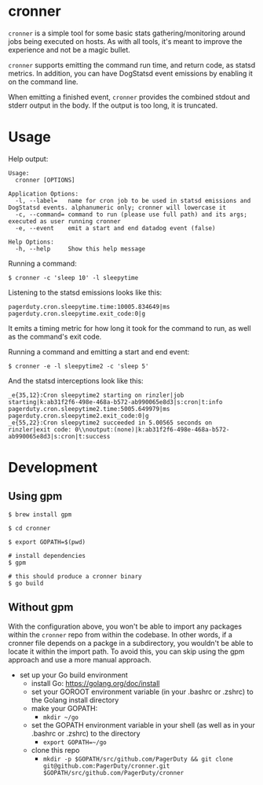 # cronner
`cronner` is a simple tool for some basic stats gathering/monitoring around jobs being executed on hosts. As with all tools, it's meant to improve the experience and not be a magic bullet.

`cronner` supports emitting the command run time, and return code, as statsd metrics. In addition, you can have DogStatsd event emissions by enabling it on the command line.

When emitting a finished event, `cronner` provides the combined stdout and stderr output in the body. If the output is too long, it is truncated.

# Usage
Help output:
```
Usage:
  cronner [OPTIONS]

Application Options:
  -l, --label=   name for cron job to be used in statsd emissions and DogStatsd events. alphanumeric only; cronner will lowercase it
  -c, --command= command to run (please use full path) and its args; executed as user running cronner
  -e, --event    emit a start and end datadog event (false)

Help Options:
  -h, --help     Show this help message
```

Running a command:
```
$ cronner -c 'sleep 10' -l sleepytime
```

Listening to the statsd emissions looks like this:

```
pagerduty.cron.sleepytime.time:10005.834649|ms
pagerduty.cron.sleepytime.exit_code:0|g
```

It emits a timing metric for how long it took for the command to run, as well as the command's exit code.

Running a command and emitting a start and end event:

```
$ cronner -e -l sleepytime2 -c 'sleep 5'
```

And the statsd interceptions look like this:

```
_e{35,12}:Cron sleepytime2 starting on rinzler|job starting|k:ab31f2f6-498e-468a-b572-ab990065e8d3|s:cron|t:info
pagerduty.cron.sleepytime2.time:5005.649979|ms
pagerduty.cron.sleepytime2.exit_code:0|g
_e{55,22}:Cron sleepytime2 succeeded in 5.00565 seconds on rinzler|exit code: 0\\noutput:(none)|k:ab31f2f6-498e-468a-b572-ab990065e8d3|s:cron|t:success
```

# Development
## Using gpm
```
$ brew install gpm

$ cd cronner

$ export GOPATH=$(pwd)

# install dependencies
$ gpm

# this should produce a cronner binary
$ go build
```

## Without gpm
With the configuration above, you won't be able to import any packages within the `cronner` repo from within the codebase.
In other words, if a cronner file depends on a packge in a subdirectory, you wouldn't be able to locate it within the import path.
To avoid this, you can skip using the gpm approach and use a more manual approach.

* set up your Go build environment
  * install Go: https://golang.org/doc/install
  * set your GOROOT environment variable (in your .bashrc or .zshrc) to the Golang install directory
  * make your GOPATH:
    * `mkdir ~/go`
  * set the GOPATH environment variable in your shell (as well as in your .bashrc or .zshrc) to the directory
    * `export GOPATH=~/go`
  * clone this repo
    * `mkdir -p $GOPATH/src/github.com/PagerDuty && git clone git@github.com:PagerDuty/cronner.git $GOPATH/src/github.com/PagerDuty/cronner`

